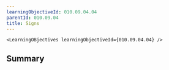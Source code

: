 ```yaml
---
learningObjectiveId: 010.09.04.04
parentId: 010.09.04
title: Signs
---
```


```tsx eval
<LearningOBjectives learningObjectiveId={010.09.04.04} />
```

## Summary
